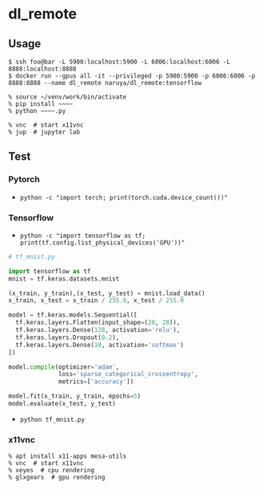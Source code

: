# dl_remote

## Usage

```
$ ssh foo@bar -L 5900:localhost:5900 -L 6006:localhost:6006 -L 8888:localhost:8888
$ docker run --gpus all -it --privileged -p 5900:5900 -p 6006:6006 -p 8888:8888 --name dl_remote naruya/dl_remote:tensorflow

% source ~/venv/work/bin/activate
% pip install ~~~~
% python ~~~~.py

% vnc  # start x11vnc
% jup  # jupyter lab
```

## Test

### Pytorch
- `python -c "import torch; print(torch.cuda.device_count())"`

### Tensorflow
- `python -c "import tensorflow as tf; print(tf.config.list_physical_devices('GPU'))"`

```tf_mnist.py
# tf_mnist.py

import tensorflow as tf
mnist = tf.keras.datasets.mnist

(x_train, y_train),(x_test, y_test) = mnist.load_data()
x_train, x_test = x_train / 255.0, x_test / 255.0

model = tf.keras.models.Sequential([
  tf.keras.layers.Flatten(input_shape=(28, 28)),
  tf.keras.layers.Dense(128, activation='relu'),
  tf.keras.layers.Dropout(0.2),
  tf.keras.layers.Dense(10, activation='softmax')
])

model.compile(optimizer='adam',
              loss='sparse_categorical_crossentropy',
              metrics=['accuracy'])

model.fit(x_train, y_train, epochs=5)
model.evaluate(x_test, y_test)
```

- `python tf_mnist.py`

### x11vnc

```
% apt install x11-apps mesa-utils
% vnc  # start x11vnc
% xeyes  # cpu rendering
% glxgears  # gpu rendering
```
